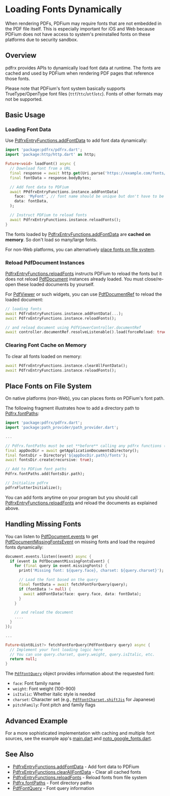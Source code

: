 # Loading Fonts Dynamically

When rendering PDFs, PDFium may require fonts that are not embedded in the PDF file itself. This is especially important for iOS and Web because PDFium does not have access to system's preinstalled fonts on these platforms due to security sandbox.

## Overview

pdfrx provides APIs to dynamically load font data at runtime. The fonts are cached and used by PDFium when rendering PDF pages that reference those fonts.

Please note that PDFium's font system basically supports TrueType/OpenType font files (`ttf`/`ttc`/`otf`/`otc`). Fonts of other formats may not be supported.

## Basic Usage

### Loading Font Data

Use [PdfrxEntryFunctions.addFontData](https://pub.dev/documentation/pdfrx_engine/latest/pdfrx_engine/PdfrxEntryFunctions/addFontData.html) to add font data dynamically:

```dart
import 'package:pdfrx/pdfrx.dart';
import 'package:http/http.dart' as http;

Future<void> loadFont() async {
  // Download font from a URL
  final response = await http.get(Uri.parse('https://example.com/fonts/MyFont.ttf'));
  final fontData = response.bodyBytes;

  // Add font data to PDFium
  await PPdfrxEntryFunctions.instance.addFontData(
    face: 'MyFont', // font name should be unique but don't have to be meaningful name
    data: fontData,
  );

  // Instruct PDFium to reload fonts
  await PdfrxEntryFunctions.instance.reloadFonts();
}
```

The fonts loaded by [PdfrxEntryFunctions.addFontData](https://pub.dev/documentation/pdfrx_engine/latest/pdfrx_engine/PdfrxEntryFunctions/addFontData.html) are **cached on memory**. So don't load so many/large fonts.

For non-Web platforms, you can alternatively [place fonts on file system](#place-fonts-on-file-system).

### Reload PdfDocument Instances

[PdfrxEntryFunctions.reloadFonts](https://pub.dev/documentation/pdfrx_engine/latest/pdfrx_engine/PdfrxEntryFunctions/reloadFonts.html) instructs PDFium to reload the fonts but it does not reload [PdfDocument](https://pub.dev/documentation/pdfrx/latest/pdfrx/PdfDocument-class.html) instances already loaded. You must close/re-open these loaded documents by yourself.

For [PdfViewer](https://pub.dev/documentation/pdfrx/latest/pdfrx/PdfViewer-class.html) or such widgets, you can use [PdfDocumentRef](https://pub.dev/documentation/pdfrx/latest/pdfrx/PdfDocumentRef-class.html) to reload the loaded document:

```dart
// loading fonts
await PdfrxEntryFunctions.instance.addFontData(...);
await PdfrxEntryFunctions.instance.reloadFonts();

// and reload document using PdfViewerController.documentRef
await controller.documentRef.resolveListenable().load(forceReload: true);
```

### Clearing Font Cache on Memory

To clear all fonts loaded on memory:

```dart
await PdfrxEntryFunctions.instance.clearAllFontData();
await PdfrxEntryFunctions.instance.reloadFonts();
```

## Place Fonts on File System

On native platforms (non-Web), you can places fonts on PDFium's font path.

The following fragment illustrates how to add a directory path to [Pdfrx.fontPaths](https://pub.dev/documentation/pdfrx_engine/latest/pdfrx_engine/Pdfrx/fontPaths.html):

```dart
import 'package:pdfrx/pdfrx.dart';
import 'package:path_provider/path_provider.dart';

...

// Pdfrx.fontPaths must be set **before** calling any pdfrx functions (ideally in main)
final appDocDir = await getApplicationDocumentsDirectory();
final fontsDir = Directory('${appDocDir.path}/fonts');
await fontsDir.create(recursive: true);

// Add to PDFium font paths
Pdfrx.fontPaths.add(fontsDir.path);

// Initialize pdfrx
pdfrxFlutterInitialize();
```

You can add fonts anytime on your program but you should call [PdfrxEntryFunctions.reloadFonts](https://pub.dev/documentation/pdfrx_engine/latest/pdfrx_engine/PdfrxEntryFunctions/reloadFonts.html) and reload the documents as explained above.

## Handling Missing Fonts

You can listen to [PdfDocument.events](https://pub.dev/documentation/pdfrx/latest/pdfrx/PdfDocument/events.html) to get [PdfDocumentMissingFontsEvent](https://pub.dev/documentation/pdfrx/latest/pdfrx/PdfDocumentMissingFontsEvent-class.html) on missing fonts and load the required fonts dynamically:

```dart
document.events.listen((event) async {
  if (event is PdfDocumentMissingFontsEvent) {
    for (final query in event.missingFonts) {
      print('Missing font: ${query.face}, charset: ${query.charset}');

      // Load the font based on the query
      final fontData = await fetchFontForQuery(query);
      if (fontData != null) {
        await addFontData(face: query.face, data: fontData);
      }
    }

    // and reload the document
    ....
  }
});

...

Future<Uint8List?> fetchFontForQuery(PdfFontQuery query) async {
  // Implement your font loading logic here
  // You can use query.charset, query.weight, query.isItalic, etc.
  return null;
}
```

The [`PdfFontQuery`](https://pub.dev/documentation/pdfrx_engine/latest/pdfrx_engine/PdfFontQuery-class.html) object provides information about the requested font:

- `face`: Font family name
- `weight`: Font weight (100-900)
- `isItalic`: Whether italic style is needed
- `charset`: Character set (e.g., [`PdfFontCharset.shiftJis`](https://pub.dev/documentation/pdfrx_engine/latest/pdfrx_engine/PdfFontCharset.html) for Japanese)
- `pitchFamily`: Font pitch and family flags

## Advanced Example

For a more sophisticated implementation with caching and multiple font sources, see the example app's [main.dart](https://github.com/espresso3389/pdfrx/blob/master/packages/pdfrx/example/viewer/lib/main.dart#L406-L427) and [noto_google_fonts.dart](https://github.com/espresso3389/pdfrx/blob/master/packages/pdfrx/example/viewer/lib/noto_google_fonts.dart).

## See Also

- [PdfrxEntryFunctions.addFontData](https://pub.dev/documentation/pdfrx_engine/latest/pdfrx_engine/PdfrxEntryFunctions/addFontData.html) - Add font data to PDFium
- [PdfrxEntryFunctions.clearAllFontData](https://pub.dev/documentation/pdfrx_engine/latest/pdfrx_engine/PdfrxEntryFunctions/clearAllFontData.html) - Clear all cached fonts
- [PdfrxEntryFunctions.reloadFonts](https://pub.dev/documentation/pdfrx_engine/latest/pdfrx_engine/PdfrxEntryFunctions/reloadFonts.html) - Reload fonts from file system
- [Pdfrx.fontPaths](https://pub.dev/documentation/pdfrx_engine/latest/pdfrx_engine/Pdfrx/fontPaths.html) - Font directory paths
- [PdfFontQuery](https://pub.dev/documentation/pdfrx_engine/latest/pdfrx_engine/PdfFontQuery-class.html) - Font query information
